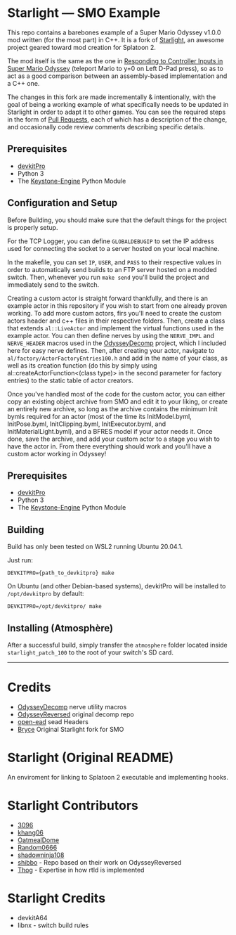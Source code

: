 # Starlight — SMO Example

This repo contains a barebones example of a Super Mario Odyssey v1.0.0 mod written (for the most part) in C++.
It is a fork of [Starlight](https://github.com/shadowninja108/Starlight), an awesome project geared toward mod creation for Splatoon 2.

The mod itself is the same as the one in [Responding to Controller Inputs in Super Mario Odyssey](https://brycewithfiveunderscores.com/posts/accessing-controls/) (teleport Mario to y=0 on Left D-Pad press), so as to act as a good comparison between an assembly-based implementation and a C++ one.

The changes in this fork are made incrementally & intentionally, with the goal of being a working example of what specifically needs to be updated in Starlight in order to adapt it to other games. You can see the required steps in the form of
[Pull Requests](https://github.com/brycewithfiveunderscores/Starlight-SMO-Example/pulls?q=label%3Ainitial-change+sort%3Acreated-asc), each of which has a description of the change, and occasionally code review comments describing specific details.

## Prerequisites

- [devkitPro](https://devkitpro.org/) 
- Python 3
- The [Keystone-Engine](https://www.keystone-engine.org/) Python Module

## Configuration and Setup

Before Building, you should make sure that the default things for the project is properly setup. 

For the TCP Logger, you can define `GLOBALDEBUGIP` to set the IP address used for connecting the socket to a server hosted on your local machine.

In the makefile, you can set `IP`, `USER`, and `PASS` to their respective values in order to automatically send builds to an FTP server hosted on a modded switch. Then, whenever you run `make send` you'll build the project and immediately send to the switch.

Creating a custom actor is straight forward thankfully, and there is an example actor in this repository if you wish to start from one already proven working. To add more custom actors, firs you'll need to create the custom actors header and c++ files in their respective folders. Then, create a class that extends `al::LiveActor` and implement the virtual functions used in the example actor. You can then define nerves by using the `NERVE_IMPL` and `NERVE_HEADER` macros used in the [OdysseyDecomp](https://github.com/MonsterDruide1/OdysseyDecomp) project, which I included here for easy nerve defines. Then, after creating your actor, navigate to `al/factory/ActorFactoryEntries100.h` and add in the name of your class, as well as its creation function (do this by simply using al::createActorFunction<(class type)> in the second parameter for factory entries) to the static table of actor creators. 

Once you've handled most of the code for the custom actor, you can either copy an existing object archive from SMO and edit it to your liking, or create an entirely new archive, so long as the archive contains the minimum Init bymls required for an actor (most of the time its InitModel.byml, InitPose.byml, InitClipping.byml, InitExecutor.byml, and InitMaterialLight.byml), and a BFRES model if your actor needs it. Once done, save the archive, and add your custom actor to a stage you wish to have the actor in. From there everything should work and you'll have a custom actor working in Odyssey!

## Prerequisites

- [devkitPro](https://devkitpro.org/) 
- Python 3
- The [Keystone-Engine](https://www.keystone-engine.org/) Python Module

## Building

Build has only been tested on WSL2 running Ubuntu 20.04.1.

Just run:
```
DEVKITPRO={path_to_devkitpro} make
```

On Ubuntu (and other Debian-based systems), devkitPro will be installed to `/opt/devkitpro` by default:

```
DEVKITPRO=/opt/devkitpro/ make
```

## Installing (Atmosphère)

After a successful build, simply transfer the `atmosphere` folder located inside `starlight_patch_100` to the root of your switch's SD card.

---

# Credits
- [OdysseyDecomp](https://github.com/MonsterDruide1/OdysseyDecomp) nerve utility macros
- [OdysseyReversed](https://github.com/shibbo/OdysseyReversed) original decomp repo
- [open-ead](https://github.com/open-ead/sead) sead Headers
- [Bryce](https://github.com/brycewithfiveunderscores/Starlight-SMO-Example/) Original Starlight fork for SMO

# Starlight (Original README)
An enviroment for linking to Splatoon 2 executable and implementing hooks.

# Starlight Contributors
- [3096](https://github.com/3096)
- [khang06](https://github.com/khang06)
- [OatmealDome](https://github.com/OatmealDome)
- [Random0666](https://github.com/random0666)
- [shadowninja108](https://github.com/shadowninja108)
- [shibbo](https://github.com/shibbo) - Repo based on their work on OdysseyReversed
- [Thog](https://github.com/Thog) - Expertise in how rtld is implemented

# Starlight Credits
- devkitA64
- libnx - switch build rules

